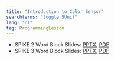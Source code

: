 ```yaml
---
title: "Introduction to Color Sensor"
searchterms: "toggle 5Unit"
lang: "nl"
tag: ProgrammingLesson
---
```

 <ul>
 <li class="ng-binding">SPIKE 2 Word Block Slides:
 <a href="ProgrammingLessons/ColorSensor.pptx">PPTX</a>,
 <a href="ProgrammingLessons/ColorSensor.pdf">PDF</a>
 </li>
 <li class="ng-binding">SPIKE 3 Word Block Slides:
 <a href="ProgrammingLessons/SP3ColorSensor.pptx">PPTX</a>,
 <a href="ProgrammingLessons/SP3ColorSensor.pdf">PDF</a>
 </li>

 </ul>
